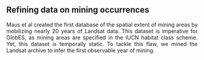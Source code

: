## Refining data on mining occurrences

<p align="justify">
Maus et al created the first database of the spatial extent of mining areas by mobilizing nearly 20 years of Landsat data. This dataset is imperative for GlobES, as mining areas are specified in the IUCN habitat class scheme. Yet, this dataset is temporally static. To tackle this flaw, we mined the Landsat archive to infer the first observable year of mining.
</p>
